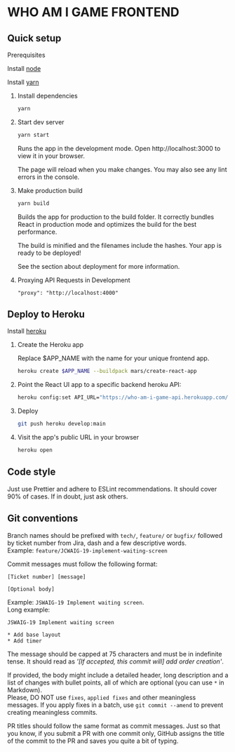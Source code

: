 # WHO AM I GAME FRONTEND

## Quick setup

Prerequisites

Install [node](https://nodejs.org/uk/download/)

Install [yarn](https://classic.yarnpkg.com/lang/en/docs/install)

1. Install dependencies

   ```bash
   yarn
   ```

2. Start dev server

   ```bash
   yarn start
   ```

   Runs the app in the development mode.
   Open http://localhost:3000 to view it in your browser.

   The page will reload when you make changes.
   You may also see any lint errors in the console.

3. Make production build

   ```bash
   yarn build
   ```

   Builds the app for production to the build folder.
   It correctly bundles React in production mode and optimizes the build for the best performance.

   The build is minified and the filenames include the hashes.
   Your app is ready to be deployed!

   See the section about deployment for more information.

4. Proxying API Requests in Development

   `"proxy": "http://localhost:4000"`

## Deploy to Heroku

Install [heroku](https://devcenter.heroku.com/articles/heroku-cli#install-the-heroku-cli)

1. Create the Heroku app

   Replace $APP_NAME with the name for your unique frontend app.

   ```bash
   heroku create $APP_NAME --buildpack mars/create-react-app
   ```

2. Point the React UI app to a specific backend heroku API:

   ```bash
   heroku config:set API_URL="https://who-am-i-game-api.herokuapp.com/"
   ```

3. Deploy

   ```bash
   git push heroku develop:main
   ```

4. Visit the app's public URL in your browser

   ```bash
   heroku open
   ```

## Code style

Just use Prettier and adhere to ESLint recommendations. It should cover 90% of cases. If in doubt, just ask others.

## Git conventions

Branch names should be prefixed with `tech/`, `feature/` or `bugfix/` followed by ticket number from Jira,
dash and a few descriptive words.  
Example: `feature/JCWAIG-19-implement-waiting-screen`

Commit messages must follow the following format:

```text
[Ticket number] [message]

[Optional body]
```

Example: `JSWAIG-19 Implement waiting screen`.  
Long example:

```text
JSWAIG-19 Implement waiting screen

* Add base layout
* Add timer
```

The message should be capped at 75 characters and must be in indefinite tense. It should read as _'\[If accepted, this commit will\] add order creation'_.

If provided, the body might include a detailed header, long description and a list of changes with bullet points, all of which are optional (you can use `*` in Markdown).  
Please, DO NOT use `fixes`, `applied fixes` and other meaningless messages. If you apply fixes in a batch, use
`git commit --amend` to prevent creating meaningless commits.

PR titles should follow the same format as commit messages. Just so that you know, if you submit a PR with one commit only, GitHub assigns the title of the commit to the PR and saves you quite a bit of typing.
